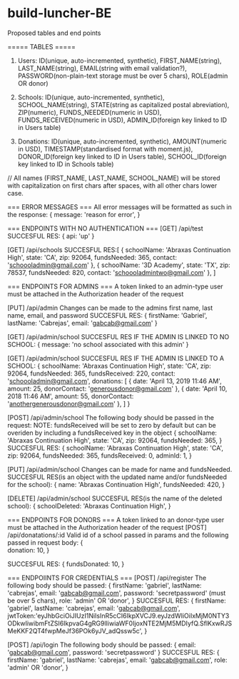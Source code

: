 # build-luncher-BE

Proposed tables and end points

===== TABLES =====

1) Users: ID(unique, auto-incremented, synthetic), FIRST_NAME(string), LAST_NAME(string), EMAIL(string with email validation?), PASSWORD(non-plain-text storage must be over 5 chars), ROLE(admin OR donor)

2) Schools: ID(unique, auto-incremented, synthetic), SCHOOL_NAME(string), STATE(string as capitalized postal abreviation), ZIP(numeric), FUNDS_NEEDED(numeric in USD), FUNDS_RECEIVED(numeric in USD), ADMIN_ID(foreign key linked to ID in Users table)

3) Donations: ID(unique, auto-incremented, synthetic), AMOUNT(numeric in USD), TIMESTAMP(standardised format with moment.js), DONOR_ID(foreign key linked to ID in Users table), SCHOOL_ID(foreign key linked to ID in Schools table)

// All names (FIRST_NAME, LAST_NAME, SCHOOL_NAME) will be stored with capitalization on first chars after spaces,  with all other chars lower case.

=== ERROR MESSAGES ===
All error messages will be formatted as such in the response: {
    message: 'reason for error',
}

=== ENDPOINTS WITH NO AUTHENTICATION ===
[GET] /api/test
SUCCESFUL RES: {
        api: 'up'
}

[GET] /api/schools
SUCCESFUL RES:[
    {
        schoolName: 'Abraxas Continuation High',
        state: 'CA',
        zip: 92064,
        fundsNeeded: 365,
        contact: 'schoooladmin@gmail.com'
    },
      {
        schoolName: '3D Academy',
        state: 'TX',
        zip: 78537,
        fundsNeeded: 820,
        contact: 'schoooladmintwo@gmail.com'
    },
]

=== ENDPOINTS FOR ADMINS ===
A token linked to an admin-type user must be attached in the Authorization header of the request

[PUT] /api/admin
Changes can be made to the admins first name, last name, email, and password
SUCCESFUL RES: {
        firstName: 'Gabriel',
        lastName: 'Cabrejas',
        email: 'gabcab@gmail.com'
}

[GET] /api/admin/school
SUCCESFUL RES IF THE ADMIN IS LINKED TO NO SCHOOL: {
        message: 'no school associated with this admin'
}

[GET] /api/admin/school
SUCCESFUL RES IF THE ADMIN IS LINKED TO A SCHOOL: {
        schoolName: 'Abraxas Continuation High',
        state: 'CA',
        zip: 92064,
        fundsNeeded: 365,
        fundsReceived: 220,
        contact: 'schoooladmin@gmail.com',
        donations: [
            {
                date: 'April 13, 2019 11:46 AM',
                amount: 25,
                donorContact: 'generousdonor@gmail.com' 
            },     {
                date: 'April 10, 2018 11:46 AM',
                amount: 55,
                donorContact: 'anothergenerousdonor@gmail.com' 
            }, 
        ]
}

[POST] /api/admin/school
The following body should be passed in the request:
NOTE: fundsReceived will be set to zero by default but can be overiden by including a fundsReceived key in the object
{
        schoolName: 'Abraxas Continuation High',
        state: 'CA',
        zip: 92064,
        fundsNeeded: 365,
}
SUCCESFUL RES: {
        schoolName: 'Abraxas Continuation High',
        state: 'CA',
        zip: 92064,
        fundsNeeded: 365,
        fundsReceived: 0,
        adminId: 1,
}

[PUT] /api/admin/school
Changes can be made for name and fundsNeeded.
SUCCESFUL RES(is an object with the updated name and/or fundsNeeded for the school): {
        name: 'Abraxas Continuation High',
        fundsNeeded: 420,
}

[DELETE] /api/admin/school
SUCCESFUL RES(is the name of the deleted school): {
        schoolDeleted: 'Abraxas Continuation High',
}

=== ENDPOINTS FOR DONORS ===
A token linked to an donor-type user must be attached in the Authorization header of the request
[POST] /api/donatations/:id
Valid id of a school passed in params and the following passed in request body:
{   
        donation: 10,
}

SUCCESFUL RES: {
        fundsDonated: 10,
}

=== ENDPOIINTS FOR CREDENTIALS ===
[POST] /api/register
The following body should be passed: 
{
        firstName: 'gabriel',
        lastName: 'cabrejas',
        email: 'gabcab@gmail.com',
        password: 'secretpassword' (must be over 5 chars),
        role: 'admin' OR 'donor',
}
SUCCESFUL RES: {
        firstName: 'gabriel',
        lastName: 'cabrejas',
        email: 'gabcab@gmail.com',
        jwtToken:'eyJhbGciOiJIUzI1NiIsInR5cCI6IkpXVCJ9.eyJzdWIiOiIxMjM0NTY3ODkwIiwibmFtZSI6IkpvaG4gRG9lIiwiaWF0IjoxNTE2MjM5MDIyfQ.SflKxwRJSMeKKF2QT4fwpMeJf36POk6yJV_adQssw5c',
}

[POST] /api/login
The following body should be passed: 
{
        email: 'gabcab@gmail.com',
        password: 'secretpassword'
}
SUCCESFUL RES: {
        firstName: 'gabriel',
        lastName: 'cabrejas',
        email: 'gabcab@gmail.com',
        role: 'admin' OR 'donor',
}
